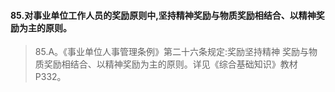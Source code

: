 
#### 85.对事业单位工作人员的奖励原则中,坚持精神奖励与物质奖励相结合、以精神奖励为主的原则。
>   85.A。《事业单位人事管理条例》第二十六条规定:奖励坚持精神
    奖励与物质奖励相结合、以精神奖励为主的原则。详见《综合基础知识》教材P332。